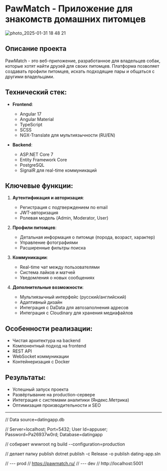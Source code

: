 # PawMatch - Приложение для знакомств домашних питомцев
![photo_2025-01-31 18 48 21](https://github.com/user-attachments/assets/57939881-f535-4f8b-aa48-78ef1de5ec2d)

## Описание проекта
PawMatch - это веб-приложение, разработанное для владельцев собак, которые хотят найти друзей для своих питомцев. Платформа позволяет создавать профили питомцев, искать подходящие пары и общаться с другими владельцами.

## Технический стек:
- **Frontend**: 
  - Angular 17
  - Angular Material
  - TypeScript
  - SCSS
  - NGX-Translate для мультиязычности (RU/EN)

- **Backend**:
  - ASP.NET Core 7
  - Entity Framework Core
  - PostgreSQL
  - SignalR для real-time коммуникаций

## Ключевые функции:
1. **Аутентификация и авторизация**:
   - Регистрация с подтверждением по email
   - JWT-авторизация
   - Ролевая модель (Admin, Moderator, User)

2. **Профили питомцев**:
   - Детальная информация о питомце (порода, возраст, характер)
   - Управление фотографиями
   - Расширенные фильтры поиска

3. **Коммуникации**:
   - Real-time чат между пользователями
   - Система лайков и матчей
   - Уведомления о новых сообщениях

4. **Дополнительные возможности**:
   - Мультиязычный интерфейс (русский/английский)
   - Адаптивный дизайн
   - Интеграция с DaData для автозаполнения адресов
   - Интеграция с Cloudinary для хранения медиафайлов

## Особенности реализации:
- Чистая архитектура на backend
- Компонентный подход на frontend
- REST API
- WebSocket коммуникации
- Контейнеризация с Docker

## Результаты:
- Успешный запуск проекта
- Развёртывание на production-сервере
- Интеграция с системами аналитики (Яндекс.Метрика)
- Оптимизация производительности и SEO



------------------------------------------------
// Data source=datingapp.db

// Server=localhost; Port=5432; User Id=appuser; Password=Pa26937w0rd; Database=datingapp

// собирает wwwroot
ng build --configuration=production

// делает папку publish
dotnet publish -c Release -o publish dating-app.sln

// --- prod
// https://pawmatch.ru/
// --- dev
// http://localhost:5001
